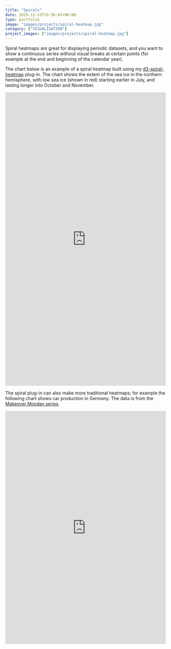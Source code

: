 ```yaml
---
title: "Spirals"
date: 2019-12-23T15:56:43+06:00
type: portfolio
image: "images/projects/spiral-heatmap.jpg"
category: ["VISUALISATION"]
project_images: ["images/projects/spiral-heatmap.jpg"]
---
```


Spiral heatmaps are great for displaying periodic datasets, and you want to show a continuous series without visual breaks at certain points (for example at the end and beginning of the calendar year).

The chart below is an example of a spiral heatmap built using my [d3-spiral-heatmap](https://github.com/tomshanley/d3-spiral-heatmap) plug-in. The chart shows the extent of the sea ice in the northern hemisphere, with low sea ice (shown in red) starting earlier in July, and lasting longer into October and November.

<iframe width="100%" height="920" frameborder="0"
  src="https://observablehq.com/embed/@tomshanley/spiral-heatmap-northern-hemisphere-sea-ice-extent-1978-to-2?cell=chart&cell=legend"></iframe>

The spiral plug-in can also make more traditional heatmaps; for example the following chart shows car production in Germany. The data is from the [Makeover Monday series](https://www.makeovermonday.co.uk/).

<iframe width="100%" height="731" frameborder="0"
  src="https://observablehq.com/embed/@tomshanley/spiral-heatmap?cell=chart&cell=colourLegend"></iframe>

